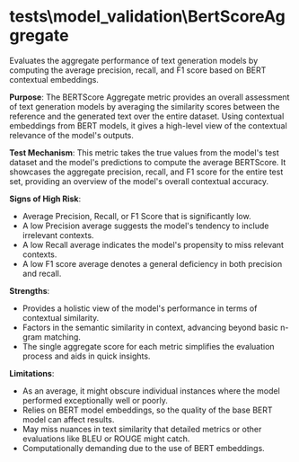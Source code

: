 # tests\model_validation\BertScoreAggregate

Evaluates the aggregate performance of text generation models by computing the average precision, recall,
and F1 score based on BERT contextual embeddings.

**Purpose**: The BERTScore Aggregate metric provides an overall assessment of text generation models by
averaging the similarity scores between the reference and the generated text over the entire dataset.
Using contextual embeddings from BERT models, it gives a high-level view of the contextual relevance
of the model's outputs.

**Test Mechanism**: This metric takes the true values from the model's test dataset and the model's
predictions to compute the average BERTScore. It showcases the aggregate precision, recall, and F1 score
for the entire test set, providing an overview of the model's overall contextual accuracy.

**Signs of High Risk**:
- Average Precision, Recall, or F1 Score that is significantly low.
- A low Precision average suggests the model's tendency to include irrelevant contexts.
- A low Recall average indicates the model's propensity to miss relevant contexts.
- A low F1 score average denotes a general deficiency in both precision and recall.

**Strengths**:
- Provides a holistic view of the model's performance in terms of contextual similarity.
- Factors in the semantic similarity in context, advancing beyond basic n-gram matching.
- The single aggregate score for each metric simplifies the evaluation process and aids in quick insights.

**Limitations**:
- As an average, it might obscure individual instances where the model performed exceptionally well or poorly.
- Relies on BERT model embeddings, so the quality of the base BERT model can affect results.
- May miss nuances in text similarity that detailed metrics or other evaluations like BLEU or ROUGE might catch.
- Computationally demanding due to the use of BERT embeddings.